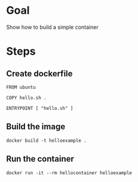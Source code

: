 # Goal
Show how to build a simple container

# Steps

## Create dockerfile
```
FROM ubuntu

COPY hello.sh .

ENTRYPOINT [ "hello.sh" ]
```

## Build the image
```
docker build -t helloexample . 
```

## Run the container
```
docker run -it --rm hellocontainer helloexample
```